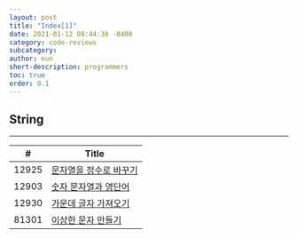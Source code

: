```yaml
---
layout: post
title: "Index[1]"
date: 2021-01-12 08:44:38 -0400
category: code-reviews
subcategory: 
author: eun
short-description: programmers
toc: true
order: 0.1
---
```



## String
---

#| Title |      
---|---|   
12925|[문자열을 정수로 바꾸기](/code-reviews/programmer-12925)|    
12903|[숫자 문자열과 영단어](/code-reviews/programmer-12903)|
12930|[가운데 글자 가져오기](/code-reviews/programmer-12930)| 
81301|[이상한 문자 만들기](/code-reviews/programmer-81301/)|
